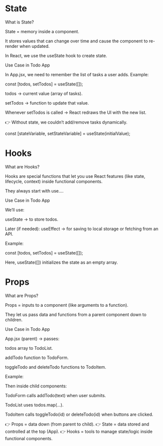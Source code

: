 # State
What is State?

State = memory inside a component.

It stores values that can change over time and cause the component to re-render when updated.

In React, we use the useState hook to create state.

Use Case in Todo App

In App.jsx, we need to remember the list of tasks a user adds.
Example:

const [todos, setTodos] = useState([]);


todos → current value (array of tasks).

setTodos → function to update that value.

Whenever setTodos is called → React redraws the UI with the new list.

👉 Without state, we couldn’t add/remove tasks dynamically.

const [stateVariable, setStateVariable] = useState(initialValue);



# Hooks
What are Hooks?

Hooks are special functions that let you use React features (like state, lifecycle, context) inside functional components.

They always start with use....

Use Case in Todo App

We’ll use:

useState → to store todos.

Later (if needed): useEffect → for saving to local storage or fetching from an API.

Example:

const [todos, setTodos] = useState([]);


Here, useState([]) initializes the state as an empty array.

# Props
What are Props?

Props = inputs to a component (like arguments to a function).

They let us pass data and functions from a parent component down to children.

Use Case in Todo App

App.jsx (parent) → passes:

todos array to TodoList.

addTodo function to TodoForm.

toggleTodo and deleteTodo functions to TodoItem.

Example:

<TodoForm addTodo={addTodo} />
<TodoList todos={todos} toggleTodo={toggleTodo} deleteTodo={deleteTodo} />


Then inside child components:

TodoForm calls addTodo(text) when user submits.

TodoList uses todos.map(...).

TodoItem calls toggleTodo(id) or deleteTodo(id) when buttons are clicked.

👉 Props = data down (from parent to child).
👉 State = data stored and controlled at the top (App).
👉 Hooks = tools to manage state/logic inside functional components.